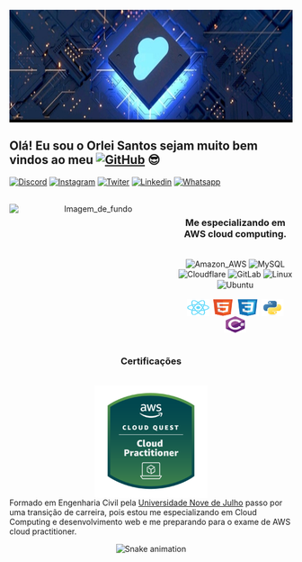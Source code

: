 <div style="display: inline_block"><br>

<img align="center" alt="Imagem_de_fundo" height="200" width="1080" src="https://github.com/OrleiSan/orleisan/blob/main/imagens%20fundo/linkedin%20capa.jpeg?raw=true">

</div>

## Olá! Eu sou o Orlei Santos sejam muito bem vindos ao meu [![GitHub](https://img.shields.io/badge/GitHub-100000?style=for-the-badge&logo=github&logoColor=white)](https://github.com/OrleiSan) 😎


[![Discord](https://img.shields.io/badge/Discord-7289DA?style=for-the-badge&logo=discord&logoColor=white)](https://discord.com/channels/1120508285846573116/1120516902268174337)
[![Instagram](https://img.shields.io/badge/Instagram-E4405F?style=for-the-badge&logo=instagram&logoColor=white)](https://www.instagram.com/orleisan/)
[![Twiter](https://img.shields.io/badge/Twitter-1DA1F2?style=for-the-badge&logo=twitter&logoColor=white)](https://twitter.com/OrleiSan)
[![Linkedin](https://img.shields.io/badge/LinkedIn-0077B5?style=for-the-badge&logo=linkedin&logoColor=white)](https://www.linkedin.com/in/orlei/)
[![Whatsapp](https://img.shields.io/badge/WhatsApp-25D366?style=for-the-badge&logo=whatsapp&logoColor=white)](https://wa.me/5511984159612)


<div align="center">
<div style="display: inline_block"><br>
  
<img align="left" alt="Imagem_de_fundo" height="200" width="300" src="https://raw.githubusercontent.com/abhisheknaiidu/abhisheknaiidu/master/code.gif">


### Me especializando em AWS cloud computing.

<div stile="display: inline_block"><br/>
<img align="center" alt="Amazon_AWS" src="https://img.shields.io/badge/Amazon_AWS-FF9900?style=for-the-badge&logo=amazonaws&logoColor=white">
<img align="center" alt="MySQL" src="https://img.shields.io/badge/MySQL-00000F?style=for-the-badge&logo=mysql&logoColor=white">
<img align="center" alt="Cloudflare" src="https://img.shields.io/badge/Cloudflare-F38020?style=for-the-badge&logo=Cloudflare&logoColor=white">
<img align="center" alt="GitLab" src="https://img.shields.io/badge/GitLab-330F63?style=for-the-badge&logo=gitlab&logoColor=white">
<img align="center" alt="Linux" src="https://img.shields.io/badge/GitLab-330F63?style=for-the-badge&logo=gitlab&logoColor=white">
<img align="center" alt="Ubuntu" src="https://img.shields.io/badge/Ubuntu-E95420?style=for-the-badge&logo=ubuntu&logoColor=white">
</div>

<div style="display: inline_block"><br>

  <img align="center" alt="React" height="30" width="40" src="https://raw.githubusercontent.com/devicons/devicon/master/icons/react/react-original.svg">
  <img align="center" alt="HTML5" height="30" width="40" src="https://raw.githubusercontent.com/devicons/devicon/master/icons/html5/html5-original.svg">
  <img align="center" alt="CSS3" height="30" width="40" src="https://raw.githubusercontent.com/devicons/devicon/master/icons/css3/css3-original.svg">
  <img align="center" alt="Python" height="30" width="40" src="https://raw.githubusercontent.com/devicons/devicon/master/icons/python/python-original.svg">
  <img align="center" alt="Csharp" height="30" width="40" src="https://raw.githubusercontent.com/devicons/devicon/master/icons/csharp/csharp-original.svg">
 
</div>

</div></br>


### Certificações

<div style="display: inline_block"><br>

<img align="center" alt="Badge" height="200" width="200" src="https://github.com/OrleiSan/orleisan/blob/main/imagens%20fundo/aws-cloud-quest-cloud-practitioner.png?raw=true">
  
</div>


<div align="left">
Formado em Engenharia Civil pela <a href="https://www.uninove.br/">Universidade Nove de Julho<a/> passo por uma transição de carreira, 
pois estou me especializando em Cloud Computing e desenvolvimento
web e me preparando para o exame de AWS cloud practitioner.
</div>

![Snake animation](https://github.com/mqjogos/mqjogos/blob/output/github-contribution-grid-snake.svg)



